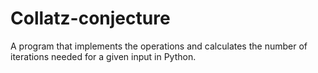 # Collatz-conjecture

A program that implements the operations and calculates the number of iterations needed for a given input in Python.
